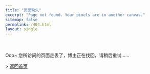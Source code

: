 ```yaml
---
title: "页面缺失"
excerpt: "Page not found. Your pixels are in another canvas."
sitemap: false
permalink: /404.html
layout: single
---
```



<br/>
<br/>
Oop~ 您所访问的页面走丢了，博主正在找回，请稍后重试……
<br/>

&gt;  [返回首页](/)



